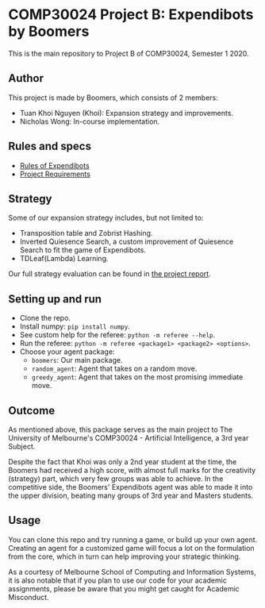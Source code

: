 # COMP30024 Project B: Expendibots by Boomers

This is the main repository to Project B of COMP30024, Semester 1 2020.

## Author

This project is made by Boomers, which consists of 2 members: 
* Tuan Khoi Nguyen (Khoi): Expansion strategy and improvements.
* Nicholas Wong: In-course implementation.

## Rules and specs

* [Rules of Expendibots](https://github.com/tuankhoin/AI-Project-B/blob/master/Expendibots_Rules.pdf)
* [Project Requirements](https://github.com/tuankhoin/AI-Project-B/blob/master/Project_Spec.pdf)

## Strategy

Some of our expansion strategy includes, but not limited to:
* Transposition table and Zobrist Hashing.
* Inverted Quiesence Search, a custom improvement of Quiesence Search to fit the game of Expendibots.
* TDLeaf(Lambda) Learning.

Our full strategy evaluation can be found in [the project report](https://github.com/tuankhoin/AI-Project-B/blob/master/Boomers_ProjectB_Report.pdf).

## Setting up and run

* Clone the repo.
* Install numpy: `pip install numpy`.
* See custom help for the referee: `python -m referee --help`.
* Run the referee: `python -m referee <package1> <package2> <options>`.
* Choose your agent package:
  * `boomers`: Our main package.
  * `random_agent`: Agent that takes on a random move.
  * `greedy_agent`: Agent that takes on the most promising immediate move.
  
## Outcome

As mentioned above, this package serves as the main project to The University of Melbourne's COMP30024 - Artificial Intelligence, a 3rd year Subject.

Despite the fact that Khoi was only a 2nd year student at the time, the Boomers had received a high score, with almost full marks for the creativity (strategy) part, which very few groups was able to achieve. In the competitive side, the Boomers' Expendibots agent was able to made it into the upper division, beating many groups of 3rd year and Masters students.

## Usage

You can clone this repo and try running a game, or build up your own agent. Creating an agent for a customized game will focus a lot on the formulation from the core, which in turn can help improving your strategic thinking.

As a courtesy of Melbourne School of Computing and Information Systems, it is also notable that if you plan to use our code for your academic assignments, please be aware that you might get caught for Academic Misconduct.
